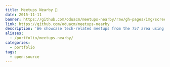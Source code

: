 ```yaml
---
title: Meetups Nearby 👥
date: 2015-11-11
banner: https://github.com/oduacm/meetups-nearby/raw/gh-pages/img/screenshot.png
link: https://github.com/oduacm/meetups-nearby
description: 'We showcase tech-related meetups from the 757 area using a custom Meetup.com API'
aliases:
  - /portfolio/meetups-nearby/
categories:
  - portfolio
tags:
  - open-source
---
```

